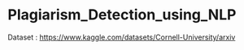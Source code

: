 # Plagiarism_Detection_using_NLP


Dataset : https://www.kaggle.com/datasets/Cornell-University/arxiv
